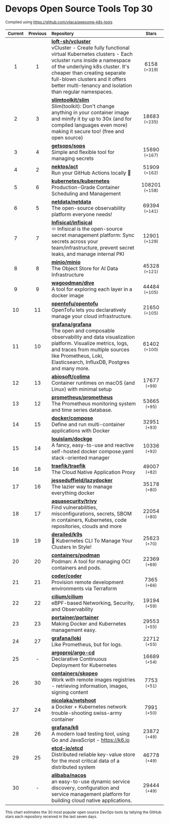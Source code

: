 # Devops Open Source Tools Top 30
<sup>Compiled using https://github.com/vilaca/awesome-k8s-tools</sup>
<div align="center">

|<sub>Current</sub>|<sub>Previous</sub>|<sub>Repository</sub>|<sub>Stars</sub>|
|:---:|:---:|:---|:---:|
|1|1|[**loft-sh/vcluster**](https://github.com/loft-sh/vcluster)<br/>vCluster - Create fully functional virtual Kubernetes clusters - Each vcluster runs inside a namespace of the underlying k8s cluster. It's cheaper than creating separate full-blown clusters and it offers better multi-tenancy and isolation than regular namespaces.|6158 <sup>(+319)</sup>|
|2|3|[**slimtoolkit/slim**](https://github.com/slimtoolkit/slim)<br/>Slim(toolkit): Don't change anything in your container image and minify it by up to 30x (and for compiled languages even more) making it secure too! (free and open source)|18683 <sup>(+235)</sup>|
|3|4|[**getsops/sops**](https://github.com/getsops/sops)<br/>Simple and flexible tool for managing secrets|15690 <sup>(+167)</sup>|
|4|2|[**nektos/act**](https://github.com/nektos/act)<br/>Run your GitHub Actions locally 🚀|51909 <sup>(+162)</sup>|
|5|6|[**kubernetes/kubernetes**](https://github.com/kubernetes/kubernetes)<br/>Production-Grade Container Scheduling and Management|108201 <sup>(+158)</sup>|
|6|5|[**netdata/netdata**](https://github.com/netdata/netdata)<br/>The open-source observability platform everyone needs!|69394 <sup>(+141)</sup>|
|7|7|[**Infisical/infisical**](https://github.com/Infisical/infisical)<br/>♾ Infisical is the open-source secret management platform: Sync secrets across your team/infrastructure, prevent secret leaks, and manage internal PKI|12901 <sup>(+129)</sup>|
|8|8|[**minio/minio**](https://github.com/minio/minio)<br/>The Object Store for AI Data Infrastructure|45328 <sup>(+121)</sup>|
|9|9|[**wagoodman/dive**](https://github.com/wagoodman/dive)<br/>A tool for exploring each layer in a docker image|44484 <sup>(+105)</sup>|
|10|11|[**opentofu/opentofu**](https://github.com/opentofu/opentofu)<br/>OpenTofu lets you declaratively manage your cloud infrastructure.|21650 <sup>(+105)</sup>|
|11|10|[**grafana/grafana**](https://github.com/grafana/grafana)<br/>The open and composable observability and data visualization platform. Visualize metrics, logs, and traces from multiple sources like Prometheus, Loki, Elasticsearch, InfluxDB, Postgres and many more. |61402 <sup>(+100)</sup>|
|12|13|[**abiosoft/colima**](https://github.com/abiosoft/colima)<br/>Container runtimes on macOS (and Linux) with minimal setup|17677 <sup>(+99)</sup>|
|13|12|[**prometheus/prometheus**](https://github.com/prometheus/prometheus)<br/>The Prometheus monitoring system and time series database.|53665 <sup>(+95)</sup>|
|14|15|[**docker/compose**](https://github.com/docker/compose)<br/>Define and run multi-container applications with Docker|32951 <sup>(+93)</sup>|
|15|14|[**louislam/dockge**](https://github.com/louislam/dockge)<br/>A fancy, easy-to-use and reactive self-hosted docker compose.yaml stack-oriented manager|10336 <sup>(+92)</sup>|
|16|18|[**traefik/traefik**](https://github.com/traefik/traefik)<br/>The Cloud Native Application Proxy|49007 <sup>(+82)</sup>|
|17|16|[**jesseduffield/lazydocker**](https://github.com/jesseduffield/lazydocker)<br/>The lazier way to manage everything docker|35178 <sup>(+80)</sup>|
|18|17|[**aquasecurity/trivy**](https://github.com/aquasecurity/trivy)<br/>Find vulnerabilities, misconfigurations, secrets, SBOM in containers, Kubernetes, code repositories, clouds and more|22054 <sup>(+80)</sup>|
|19|19|[**derailed/k9s**](https://github.com/derailed/k9s)<br/>🐶 Kubernetes CLI To Manage Your Clusters In Style!|25623 <sup>(+70)</sup>|
|20|20|[**containers/podman**](https://github.com/containers/podman)<br/>Podman: A tool for managing OCI containers and pods.|22369 <sup>(+69)</sup>|
|21|21|[**coder/coder**](https://github.com/coder/coder)<br/>Provision remote development environments via Terraform|7365 <sup>(+66)</sup>|
|22|22|[**cilium/cilium**](https://github.com/cilium/cilium)<br/>eBPF-based Networking, Security, and Observability|19194 <sup>(+59)</sup>|
|23|23|[**portainer/portainer**](https://github.com/portainer/portainer)<br/>Making Docker and Kubernetes management easy.|29553 <sup>(+55)</sup>|
|24|27|[**grafana/loki**](https://github.com/grafana/loki)<br/>Like Prometheus, but for logs.|22712 <sup>(+55)</sup>|
|25|-|[**argoproj/argo-cd**](https://github.com/argoproj/argo-cd)<br/>Declarative Continuous Deployment for Kubernetes|16689 <sup>(+54)</sup>|
|26|30|[**containers/skopeo**](https://github.com/containers/skopeo)<br/>Work with remote images registries - retrieving information, images, signing content|7753 <sup>(+51)</sup>|
|27|24|[**nicolaka/netshoot**](https://github.com/nicolaka/netshoot)<br/>a Docker + Kubernetes network trouble-shooting swiss-army container|7991 <sup>(+50)</sup>|
|28|26|[**grafana/k6**](https://github.com/grafana/k6)<br/>A modern load testing tool, using Go and JavaScript - https://k6.io|23872 <sup>(+49)</sup>|
|29|25|[**etcd-io/etcd**](https://github.com/etcd-io/etcd)<br/>Distributed reliable key-value store for the most critical data of a distributed system|46778 <sup>(+49)</sup>|
|30|-|[**alibaba/nacos**](https://github.com/alibaba/nacos)<br/>an easy-to-use dynamic service discovery, configuration and service management platform for building cloud native applications.|29444 <sup>(+49)</sup>|


</div>

<sub>This chart estimates the 30 most popular open source DevOps tools by tallying the GitHub stars each repository received in the last seven days.</sub>
